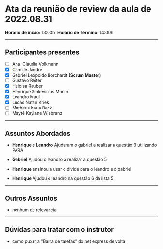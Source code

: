 # Ata da reunião de review da aula de 2022.08.31
**Horário de inicio:** 13:00h  **Horário de Término:** 14:00h

---

## Participantes presentes
- [ ] Ana  Claudia Volkmann
- [x] Camille Jandre
- [x] Gabriel Leopoldo Borchardt **(Scrum Master)**
- [ ] Gustavo Reiter
- [x] Heloisa Rauber
- [x] Henrique Sinkevicius Maran 
- [x] Leandro Maul 
- [x] Lucas Natan Kriek 
- [ ] Matheus Kaua Beck
- [ ] Maytê Kaylane Wiebranz

---

## Assuntos Abordados

- **Henrique e Leandro** Ajudaram o gabriel a realizar a questão 3 utilizando PARA 

- **Gabriel** Ajudou o leandro a realizar a questão 5 

- **Henrique** ensinou a usar o divide para o leandro e o gabriel

- **Henrique** Ajudou o leandro na questão 6 da lista 5
---

## Outros Assuntos 
- nenhum de relevancia

---

## Dúvidas para tratar com o instrutor
- como puxar a "Barra de tarefas"  do net express de volta 
